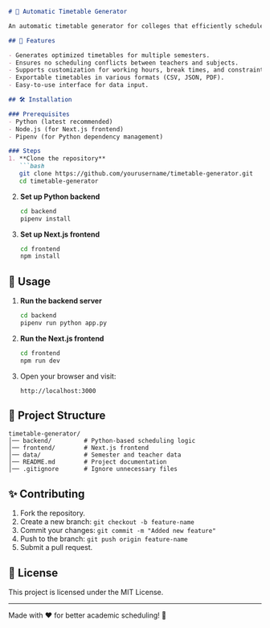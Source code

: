```markdown
# 📅 Automatic Timetable Generator

An automatic timetable generator for colleges that efficiently schedules classes based on given semester and teacher data.

## 🚀 Features

- Generates optimized timetables for multiple semesters.
- Ensures no scheduling conflicts between teachers and subjects.
- Supports customization for working hours, break times, and constraints.
- Exportable timetables in various formats (CSV, JSON, PDF).
- Easy-to-use interface for data input.

## 🛠️ Installation

### Prerequisites
- Python (latest recommended)
- Node.js (for Next.js frontend)
- Pipenv (for Python dependency management)

### Steps
1. **Clone the repository**  
   ```bash
   git clone https://github.com/yourusername/timetable-generator.git
   cd timetable-generator
   ```

2. **Set up Python backend**  
   ```bash
   cd backend
   pipenv install
   ```

3. **Set up Next.js frontend**  
   ```bash
   cd frontend
   npm install
   ```

## 🏃 Usage

1. **Run the backend server**  
   ```bash
   cd backend
   pipenv run python app.py
   ```

2. **Run the Next.js frontend**  
   ```bash
   cd frontend
   npm run dev
   ```

3. Open your browser and visit:  
   ```
   http://localhost:3000
   ```

## 📂 Project Structure

```
timetable-generator/
│── backend/         # Python-based scheduling logic
│── frontend/        # Next.js frontend
│── data/            # Semester and teacher data
│── README.md        # Project documentation
│── .gitignore       # Ignore unnecessary files
```

## ✨ Contributing

1. Fork the repository.
2. Create a new branch: `git checkout -b feature-name`
3. Commit your changes: `git commit -m "Added new feature"`
4. Push to the branch: `git push origin feature-name`
5. Submit a pull request.

## 📜 License

This project is licensed under the MIT License.

---

Made with ❤️ for better academic scheduling! 🚀
```

